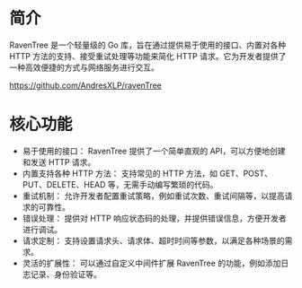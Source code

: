 # 简介
RavenTree 是一个轻量级的 Go 库，旨在通过提供易于使用的接口、内置对各种 HTTP 方法的支持、接受重试处理等功能来简化 HTTP 请求。它为开发者提供了一种高效便捷的方式与网络服务进行交互。

https://github.com/AndresXLP/ravenTree

# 核心功能
* 易于使用的接口：  RavenTree 提供了一个简单直观的 API，可以方便地创建和发送 HTTP 请求。
* 内置支持各种 HTTP 方法：  支持常见的 HTTP 方法，如 GET、POST、PUT、DELETE、HEAD 等，无需手动编写繁琐的代码。
* 重试机制：  允许开发者配置重试策略，例如重试次数、重试间隔等，以提高请求的可靠性。
* 错误处理：  提供对 HTTP 响应状态码的处理，并提供错误信息，方便开发者进行调试。
* 请求定制：  支持设置请求头、请求体、超时时间等参数，以满足各种场景的需求。
* 灵活的扩展性：  可以通过自定义中间件扩展 RavenTree 的功能，例如添加日志记录、身份验证等。
